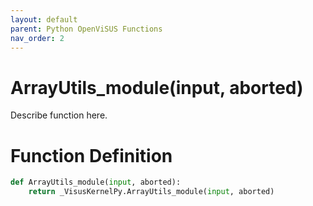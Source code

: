 ```yaml
---
layout: default
parent: Python OpenViSUS Functions
nav_order: 2
---
```


# ArrayUtils_module(input, aborted)

Describe function here.

# Function Definition

```python
def ArrayUtils_module(input, aborted):
    return _VisusKernelPy.ArrayUtils_module(input, aborted)

```